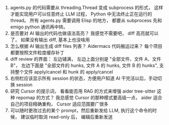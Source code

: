 1. agents.py 的代码需要从 threading.Thread 变成 subprocess 的形式， 这样才能实现用户可以任意终止 LLM 过程， Python 中无法终止正在运行的 thread。 所有 agents.py 需要调用 Elisp 的地方， 都要从 subprocess 先和 emigo python 通讯再中转。
2. 是否要对 AI 输出的代码也做语法高亮？ 我感觉不需要吧， diff 高亮就可以了， 如果没有输出 diff, 基本上也没啥用
3. 怎么根据 AI 输出生成 diff files 列表？ Aidermacs 代码搬运过来？ 每个项目都要按照文件粒度缓存补丁
4. diff review 的界面： 左边铺满， 左边上面分别是 "全部文件、文件 A、文件 B"， 左边下面是 "全部文件的 hunks, 文件 A 的 hunks, 文件 B 的 hunks", 支持整个文件 apply/cancel 和 hunk 的 apply/cancel
5. 右侧栏应该显示所有 session 的状态，方便用户知道 AI 干完活以后，手动切换 session
6. 研究 Cursor 的提示词， 看看能否用 RAG 的方式来增强 aider tree-sitter 这种 repomap 的方式？ 我总感觉 Cursor 的那种模式要高级一点， aider 适合自己的项目精确重构， Cursor 适应范围要广很多
7. 可以随时更改过去的某个 prompt，然后重新发给 LLM, 执行这个命令的时候， 建议临时取消 read-only 后， 编辑后重新发送
